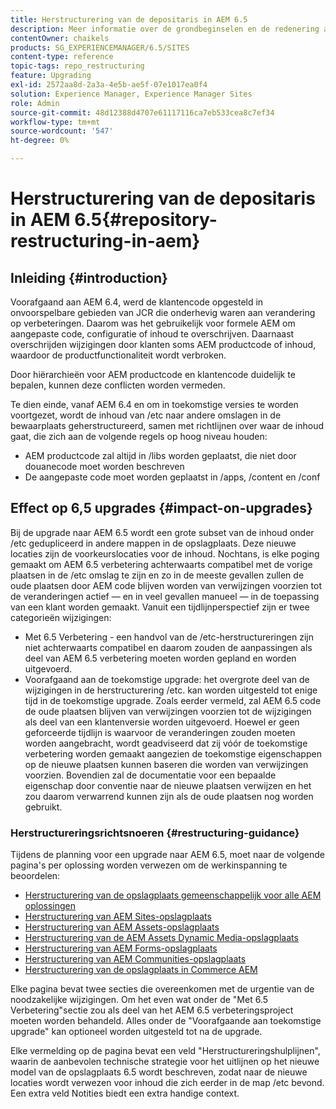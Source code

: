 ```yaml
---
title: Herstructurering van de depositaris in AEM 6.5
description: Meer informatie over de grondbeginselen en de redenering achter de herstructurering van de opslagplaats in AEM 6.5
contentOwner: chaikels
products: SG_EXPERIENCEMANAGER/6.5/SITES
content-type: reference
topic-tags: repo_restructuring
feature: Upgrading
exl-id: 2572aa8d-2a3a-4e5b-ae5f-07e1017ea0f4
solution: Experience Manager, Experience Manager Sites
role: Admin
source-git-commit: 48d12388d4707e61117116ca7eb533cea8c7ef34
workflow-type: tm+mt
source-wordcount: '547'
ht-degree: 0%

---
```


# Herstructurering van de depositaris in AEM 6.5{#repository-restructuring-in-aem}

## Inleiding {#introduction}

Voorafgaand aan AEM 6.4, werd de klantencode opgesteld in onvoorspelbare gebieden van JCR die onderhevig waren aan verandering op verbeteringen. Daarom was het gebruikelijk voor formele AEM om aangepaste code, configuratie of inhoud te overschrijven. Daarnaast overschrijden wijzigingen door klanten soms AEM productcode of inhoud, waardoor de productfunctionaliteit wordt verbroken.

Door hiërarchieën voor AEM productcode en klantencode duidelijk te bepalen, kunnen deze conflicten worden vermeden.

Te dien einde, vanaf AEM 6.4 en om in toekomstige versies te worden voortgezet, wordt de inhoud van /etc naar andere omslagen in de bewaarplaats geherstructureerd, samen met richtlijnen over waar de inhoud gaat, die zich aan de volgende regels op hoog niveau houden:

* AEM productcode zal altijd in /libs worden geplaatst, die niet door douanecode moet worden beschreven
* De aangepaste code moet worden geplaatst in /apps, /content en /conf

## Effect op 6,5 upgrades {#impact-on-upgrades}

Bij de upgrade naar AEM 6.5 wordt een grote subset van de inhoud onder /etc gedupliceerd in andere mappen in de opslagplaats. Deze nieuwe locaties zijn de voorkeurslocaties voor de inhoud. Nochtans, is elke poging gemaakt om AEM 6.5 verbetering achterwaarts compatibel met de vorige plaatsen in de /etc omslag te zijn en zo in de meeste gevallen zullen de oude plaatsen door AEM code blijven worden van verwijzingen voorzien tot de veranderingen actief — en in veel gevallen manueel — in de toepassing van een klant worden gemaakt. Vanuit een tijdlijnperspectief zijn er twee categorieën wijzigingen:

* Met 6.5 Verbetering - een handvol van de /etc-herstructureringen zijn niet achterwaarts compatibel en daarom zouden de aanpassingen als deel van AEM 6.5 verbetering moeten worden gepland en worden uitgevoerd.
* Voorafgaand aan de toekomstige upgrade: het overgrote deel van de wijzigingen in de herstructurering /etc. kan worden uitgesteld tot enige tijd in de toekomstige upgrade. Zoals eerder vermeld, zal AEM 6.5 code de oude plaatsen blijven van verwijzingen voorzien tot de wijzigingen als deel van een klantenversie worden uitgevoerd. Hoewel er geen geforceerde tijdlijn is waarvoor de veranderingen zouden moeten worden aangebracht, wordt geadviseerd dat zij vóór de toekomstige verbetering worden gemaakt aangezien de toekomstige eigenschappen op de nieuwe plaatsen kunnen baseren die worden van verwijzingen voorzien. Bovendien zal de documentatie voor een bepaalde eigenschap door conventie naar de nieuwe plaatsen verwijzen en het zou daarom verwarrend kunnen zijn als de oude plaatsen nog worden gebruikt.

### Herstructureringsrichtsnoeren {#restructuring-guidance}

Tijdens de planning voor een upgrade naar AEM 6.5, moet naar de volgende pagina&#39;s per oplossing worden verwezen om de werkinspanning te beoordelen:

* [Herstructurering van de opslagplaats gemeenschappelijk voor alle AEM oplossingen](/help/sites-deploying/all-repository-restructuring-in-aem-6-5.md)
* [Herstructurering van AEM Sites-opslagplaats](/help/sites-deploying/sites-repository-restructuring-in-aem-6-5.md)
* [Herstructurering van AEM Assets-opslagplaats](/help/sites-deploying/assets-repository-restructuring-in-aem-6-5.md)
* [Herstructurering van de AEM Assets Dynamic Media-opslagplaats](/help/sites-deploying/dynamicmedia-repository-restructuring-in-aem-6-5.md)
* [Herstructurering van AEM Forms-opslagplaats](/help/sites-deploying/forms-repository-restructuring-in-aem-6-5.md)
* [Herstructurering van AEM Communities-opslagplaats](/help/sites-deploying/communities-repository-restructuring-in-aem-6-5.md)
* [Herstructurering van de opslagplaats in Commerce AEM](/help/sites-deploying/ecommerce-repository-restructuring-in-aem-6-5.md)

Elke pagina bevat twee secties die overeenkomen met de urgentie van de noodzakelijke wijzigingen. Om het even wat onder de &quot;Met 6.5 Verbetering&quot;sectie zou als deel van het AEM 6.5 verbeteringsproject moeten worden behandeld. Alles onder de &quot;Voorafgaande aan toekomstige upgrade&quot; kan optioneel worden uitgesteld tot na de upgrade.

Elke vermelding op de pagina bevat een veld &quot;Herstructureringshulplijnen&quot;, waarin de aanbevolen technische strategie voor het uitlijnen op het nieuwe model van de opslagplaats 6.5 wordt beschreven, zodat naar de nieuwe locaties wordt verwezen voor inhoud die zich eerder in de map /etc bevond. Een extra veld Notities biedt een extra handige context.
